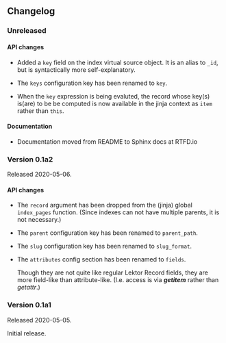 ## Changelog

### Unreleased

#### API changes

- Added a `key` field on the index virtual source object.  It is an
  alias to `_id`, but is syntactically more self-explanatory.

- The `keys` configuration key has been renamed to `key`.

- When the `key` expression is being evaluted, the record whose key(s)
  is(are) to be be computed is now available in the jinja context as
  `item` rather than `this`.

#### Documentation

- Documentation moved from README to Sphinx docs at RTFD.io

### Version 0.1a2

Released 2020-05-06.

#### API changes

- The `record` argument has been dropped from the (jinja) global
  `index_pages` function.  (Since indexes can not have multiple
  parents, it is not necessary.)

- The `parent` configuration key has been renamed to `parent_path`.

- The `slug` configuration key has been renamed to `slug_format`.

- The `attributes` config section has been renamed to `fields`.

  Though they are not quite like regular Lektor Record fields, they
  are more field-like than attribute-like.  (I.e. access is via
  *__getitem__* rather than *getattr*.)

### Version 0.1a1

Released 2020-05-05.

Initial release.
